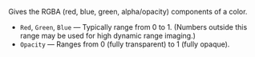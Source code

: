 Gives the RGBA (red, blue, green, alpha/opacity) components of a color. 

   - `Red`, `Green`, `Blue` — Typically range from 0 to 1. (Numbers outside this range may be used for high dynamic range imaging.) 
   - `Opacity` — Ranges from 0 (fully transparent) to 1 (fully opaque). 
